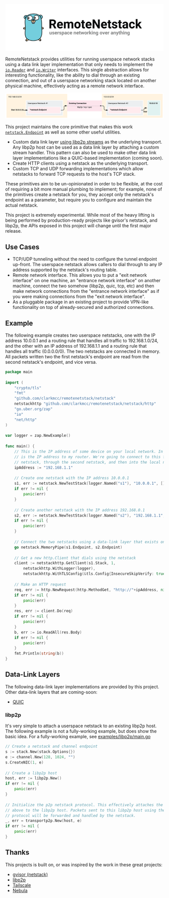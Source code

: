 ![](./assets/banner.png)

RemoteNetstack provides utilities for running userspace network stacks using a data link layer implementation that only needs to implement the [`io.Reader`](https://pkg.go.dev/io#Reader) and [`io.Writer`](https://pkg.go.dev/io#Writer) interfaces. This single abstraction allows for interesting functionality, like the ability to dial through an existing connection, and out of a userspace networking stack located on another physical machine, effectively acting as a remote network interface.

![](./assets/architecture-1.png)

This project maintains the core primitive that makes this work [`netstack.Endpoint`](./netstack/endpoint.go) as well as some other useful utilities.
* Custom data link layer [using libp2p streams](#libp2p) as the underlying transport. Any libp2p host can be used as a data link layer by attaching a custom stream handler. This pattern can also be used to make other data link layer implementations like a QUIC-based implementation (coming soon).
* Create HTTP clients using a netstack as the underlying transport.
* Custom TCP and UDP forwarding implementations which allow netstacks to forward TCP requests to the host's TCP stack.

These primitives aim to be un-opinionated in order to be flexible, at the cost of requiring a bit more manual plumbing to implement; for example, none of the primitives create a netstack for you, they accept only the netstack's endpoint as a parameter, but require you to configure and maintain the actual netstack.

This project is extremely experimental. While most of the heavy lifting is being performed by production-ready projects like gvisor's netstack, and libp2p, the APIs exposed in this project will change until the first major release.

## Use Cases
* TCP/UDP tunneling without the need to configure the tunnel endpoint up-front. The userspace netstack allows callers to dial through to any IP address supported by the netstack's routing table.
* Remote network interface. This allows you to put a "exit network interface" on one machine, an "entrance network interface" on another machine, connect the two somehow (libp2p, quic, tcp, etc) and then make network connections from the "entrance network interface" as if you were making connections from the "exit network interface".
* As a pluggable package in an existing project to provide VPN-like functionality on top of already-secured and authorized connections.

## Example
The following example creates two userspace netstacks, one with the IP address 10.0.0.1 and a routing rule that handles all traffic to 192.168.1.0/24, and the other with an IP address of 192.168.1.1 and a routing rule that handles all traffic (0.0.0.0/0). The two netstacks are connected in memory. All packets written two the first netstack's endpoint are read from the second netstack's endpoint, and vice versa.

```go
package main

import (
	"crypto/tls"
	"fmt"
	"github.com/clarkmcc/remotenetstack/netstack"
	netstackhttp "github.com/clarkmcc/remotenetstack/netstack/http"
	"go.uber.org/zap"
	"io"
	"net/http"
)

var logger = zap.NewExample()

func main() {
	// This is the IP address of some device on your local network. In this case, this
	// is the IP address to my router. We're going to connect to this from the first
	// netstack, through the second netstack, and then into the local network.
	ipAddress := "192.168.1.1"

	// Create one netstack with the IP address 10.0.0.1
	s1, err := netstack.NewTestStack(logger.Named("s1"), "10.0.0.1", []string{"192.168.1.0/24"}, false)
	if err != nil {
		panic(err)
	}

	// Create another netstack with the IP address 192.168.0.1
	s2, err := netstack.NewTestStack(logger.Named("s2"), "192.168.1.1", []string{"0.0.0.0/0"}, true)
	if err != nil {
		panic(err)
	}

	// Connect the two netstacks using a data-link layer that exists only in-memory
	go netstack.MemoryPipe(s1.Endpoint, s2.Endpoint)

	// Get a new http.Client that dials using the netstack
	client := netstackhttp.GetClient(s1.Stack, 1,
		netstackhttp.WithLogger(logger),
		netstackhttp.WithTLSConfig(&tls.Config{InsecureSkipVerify: true}))

	// Make an HTTP request
	req, err := http.NewRequest(http.MethodGet, "http://"+ipAddress, nil)
	if err != nil {
		panic(err)
	}
	res, err := client.Do(req)
	if err != nil {
		panic(err)
	}
	b, err := io.ReadAll(res.Body)
	if err != nil {
		panic(err)
	}
	fmt.Println(string(b))
}
```

## Data-Link Layers
The following data-link layer implementations are provided by this project. Other data-link layers that are coming-soon:
* [QUIC](https://github.com/lucas-clemente/quic-go)

### libp2p
It's very simple to attach a userspace netstack to an existing libp2p host. The following example is not a fully-working example, but does show the basic idea. For a fully-working example, see [examples/libp2p/main.go](./examples/libp2p/main.go)

```go
// Create a netstack and channel endpoint
s := stack.New(stack.Options{})
e := channel.New(128, 1024, "")
s.CreateNIC(1, e)

// Create a libp2p host
host, err := libp2p.New()
if err != nil {
    panic(err)
}

// Initialize the p2p netstack protocol. This effectively attaches the netstack 
// above to the libp2p host. Packets sent to this libp2p host using the appropriate 
// protocol will be forwarded and handled by the netstack.
_, err = transportp2p.New(host, e)
if err != nil {
    panic(err)
}
```

## Thanks
This projects is built on, or was inspired by the work in these great projects:
* [gvisor (netstack)](https://gvisor.dev/)
* [libp2p](https://libp2p.io/)
* [Tailscale](https://github.com/tailscale/tailscale)
* [Nebula](https://github.com/slackhq/nebula)